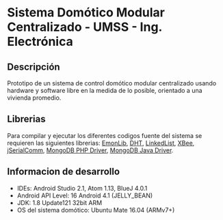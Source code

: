 # Sistema Domótico Modular Centralizado - UMSS - Ing. Electrónica

Descripción
-----------
Prototipo de un sistema de control domótico modular centralizado usando hardware y software libre en la medida de lo posible, orientado a una vivienda promedio.

Librerias
---------
Para compilar y ejecutar los diferentes codigos fuente del sistema se requieren las siguientes librerias:
[EmonLib](https://github.com/openenergymonitor/EmonLib),
[DHT](https://github.com/adafruit/DHT-sensor-library),
[LinkedList](https://github.com/ivanseidel/LinkedList),
[XBee](https://github.com/andrewrapp/xbee-arduino),
[jSerialComm](http://fazecast.github.io/jSerialComm/),
[MongoDB PHP Driver](https://github.com/mongodb/mongo-php-driver),
[MongoDB Java Driver](https://github.com/mongodb/mongo-java-driver).

Informacion de desarrollo
-------------------------
- IDEs: Android Studio 2.1, Atom 1.13, BlueJ 4.0.1
- Android API Level: 16 Android 4.1 (JELLY_BEAN)
- JDK: 1.8 Update121 32bit ARM
- OS del sistema domótico: Ubuntu Mate 16.04 (ARMv7+)
